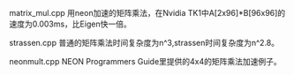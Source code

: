 matrix_mul.cpp 
用neon加速的矩阵乘法，在Nvidia TK1中A[2x96]*B[96x96]的速度为0.003ms，比Eigen快一倍。

strassen.cpp
普通的矩阵乘法时间复杂度为n^3,strassen时间复杂度为n^2.8。

neonmult.cpp
NEON Programmers Guide里提供的4x4的矩阵乘法加速例子。

